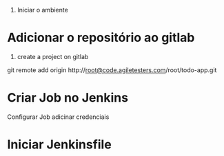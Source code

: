 
1. Iniciar o ambiente

Adicionar o repositório ao gitlab
====

1. create a project on gitlab

git remote add origin http://root@code.agiletesters.com/root/todo-app.git


Criar Job no Jenkins
======
Configurar Job 
adicinar credenciais

Iniciar Jenkinsfile
=====